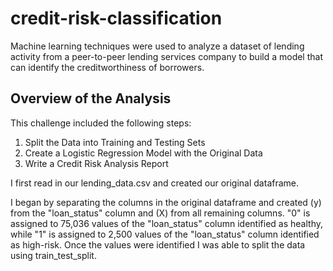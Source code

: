 # credit-risk-classification
Machine learning techniques were used to analyze a dataset of lending activity from a peer-to-peer lending services company to build a model that can identify the creditworthiness of borrowers.
## Overview of the Analysis
This challenge included the following steps:
 1. Split the Data into Training and Testing Sets
 2. Create a Logistic Regression Model with the Original Data
 3. Write a Credit Risk Analysis Report

I first read in our lending_data.csv and created our original dataframe.

I began by separating the columns in the original dataframe and created (y) from the "loan_status" column and (X) from all remaining columns. "0" is assigned to 75,036 values of the "loan_status" column identified as healthy, while "1" is assigned to 2,500 values of the "loan_status" column identified as high-risk. Once the values were identified I was able to split the data using train_test_split.

